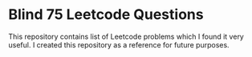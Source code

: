 #  Blind 75 Leetcode Questions

This repository contains list of Leetcode problems which I found it very useful. I created this repository as a reference for future purposes.